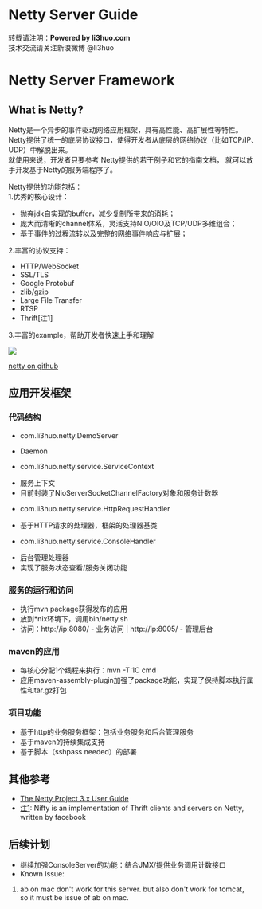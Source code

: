 Netty Server Guide
=====================
转载请注明：**Powered by li3huo.com**  
技术交流请关注新浪微博 @li3huo

# Netty Server Framework

## What is Netty?

Netty是一个异步的事件驱动网络应用框架，具有高性能、高扩展性等特性。  
Netty提供了统一的底层协议接口，使得开发者从底层的网络协议（比如TCP/IP、UDP）中解脱出来。  
就使用来说，开发者只要参考 Netty提供的若干例子和它的指南文档，
就可以放手开发基于Netty的服务端程序了。

Netty提供的功能包括：  
1.优秀的核心设计：
 * 抛弃jdk自实现的buffer，减少复制所带来的消耗；
 * 庞大而清晰的channel体系，灵活支持NIO/OIO及TCP/UDP多维组合；
 * 基于事件的过程流转以及完整的网络事件响应与扩展；

2.丰富的协议支持：
 * HTTP/WebSocket
 * SSL/TLS
 * Google Protobuf
 * zlib/gzip
 * Large File Transfer
 * RTSP
 * Thrift[注1]

3.丰富的example，帮助开发者快速上手和理解

<img src="https://netty.io/download/Main/WebHome/architecture.png" />

[netty on github](https://github.com/netty/netty)


## 应用开发框架

### 代码结构
* com.li3huo.netty.DemoServer
 - Daemon
* com.li3huo.netty.service.ServiceContext
 - 服务上下文
 - 目前封装了NioServerSocketChannelFactory对象和服务计数器
* com.li3huo.netty.service.HttpRequestHandler
 - 基于HTTP请求的处理器，框架的处理器基类
* com.li3huo.netty.service.ConsoleHandler
 - 后台管理处理器
 - 实现了服务状态查看/服务关闭功能

### 服务的运行和访问
* 执行mvn package获得发布的应用
* 放到*nix环境下，调用bin/netty.sh
* 访问：http://ip:8080/ - 业务访问 | http://ip:8005/ - 管理后台

### maven的应用
* 每核心分配1个线程来执行：mvn -T 1C cmd
* 应用maven-assembly-plugin加强了package功能，实现了保持脚本执行属性和tar.gz打包

### 项目功能

* 基于http的业务服务框架：包括业务服务和后台管理服务
* 基于maven的持续集成支持
* 基于脚本（sshpass needed）的部署

## 其他参考

* [The Netty Project 3.x User Guide](http://static.netty.io/3.6/guide/)
* [注1](https://github.com/facebook/nifty/): Nifty is an implementation of Thrift clients and servers on Netty, written by facebook

## 后续计划

* 继续加强ConsoleServer的功能：结合JMX/提供业务调用计数接口
* Known Issue:
 1. ab on mac don't work for this server. but also don't work for tomcat,   
so it must be issue of ab on mac.
